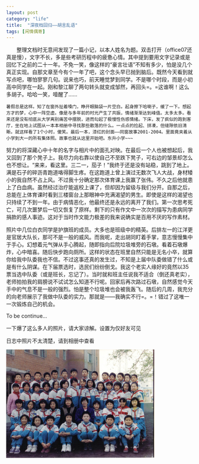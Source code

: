 ```yaml
---
layout: post
category: "life"
title:  "深夜档回归——胡言乱语"
tags: [闲情偶寄]
---
```


　　整理文档时无意间发现了一篇小记，以本人姓名为题。双击打开（office07还真是慢），文字不长，多是些考研历程中的疲惫心情。其中提到要用文字记录或是回忆下之前的二十一年。不免一笑，像这样的“豪言壮语”不知有多少，怕是没几个真正实现。自那文章至今有个一年了吧，这个念头早已抛到脑后。既然今天看到就写点吧，哪怕寥寥几句。说来也巧，前天睡觉梦到同学。不是哪个时段，而是小初高中同学在一起。刚和黎江聊了两句转头就变成邹然，再回头=。=这谁啊！这么多胡子。哈哈一笑，噎醒了……

 	暑假总是这样。知了在窗外扯着嗓门，睁开眼脑袋一片空白。起身擦下哈喇子，缓了一下。想起方才的梦，心中一阵空虚。像是与多年前的时光产生了共振，情绪渐渐达到峰值。太多太多。看来还是没有彻底从大学离别痛苦中摆脱，进而勾起了极慢性伤感情绪。下床，发了疯似的跑到客厅，坐在地上试图从一本本相册中寻找那些散落的什么。一点点的捡起、拼凑，但缝隙依旧清晰。就这样看了1个小时，傻笑。最后一本，漆红的封面——同窗故事2001-2004。里面竟夹着从小学到大一的所有集体照。故事也就从这里开始吧。东升小学~~~                                                                             

​	努力的将深藏心中十年的名字与相片中的面孔对映。在最后一个人也被想起后，我又回到了那个凳子上。我尽力向右靠以使自己不至跌下凳子，可右边的邹景却怎么也不想让。“来来，看这里。三二一，茄子！”我终于还是没有站稳，跳到了地上。满是石子的碎沥青跑道咯得脚生疼。在这跑道上曾上演过无数次飞人大战，身材矮小的我自然不占上风。不过我十分确定那次体育课上我赢了张伟。不久之后他就患上了白血病。虽然经过治疗能返校上课了，但却因为留级与我们分开。自那之后，总能在上体育课时看到三楼窗台上那眼神中充满渴望的男生。即使是这样的渴望也只持续了不到一年。由于病情恶化，他最终还是永远的离开了我们。第一次思考死亡，可几次噩梦后一切又恢复了原样。剩下的只有作文中一次次的描写为患病同学捐款的感人事迹。这对于当时作文能力极差的我来说确实是百用不厌的写作素材。

​	照片中几位白衣同学是护旗班的成员。大多也是班级中的精英。后排左一的江洋更是官居大队长，那可不是一般的威风。而我呢，走出胡同盯着手掌，意志慢慢集中于手心。幻想着元气弹从手心腾起，随即指向后院垃圾堆旁的石墩。看着石墩爆炸，心中暗喜。随后快步跑向厕所。这样的状态在班里自然只能是无名小卒，就算你给我中队委我也不信。不过这事还真的发生过，不知是上届中队委做错了什么或是有什么阴谋。在下届票选时，选民们纷纷倒戈。我这个老实人缘好的竟然以35票当选中队委（或是班长，忘记了）。当时就和班主任说我不适合（倒还真老实），老师拍拍我的肩膀说不试试怎么知道不行呢。回家后再次路过石墩，自然感觉今天手中的气息不是一般的强烈。怕是整个垃圾堆也会被我轰飞。随后的几周，我充分的向老师展示了我做中队委的实力。那就是——我确实不行=。=！错过了这唯一一次锻炼自己的机会。

To be continue...

 

一下爆了这么多人的照片，请大家谅解。设置为仅好友可见

日志中照片不太清楚，请到相册中查看

![life-pic-001](../assets/zhaohuaxishi-pic.jpg)